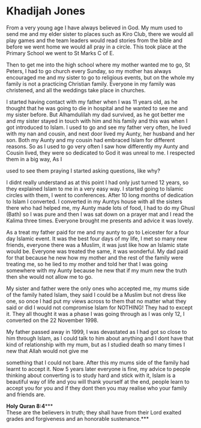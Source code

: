 Khadijah Jones
==============

From a very young age I have always believed in God. My mum used to send
me and my elder sister to places such as Kiro Club, there we would all
play games and the team leaders would read stories from the bible and
before we went home we would all pray in a circle. This took place at
the Primary School we went to St Marks C of E.

Then to get me into the high school where my mother wanted me to go, St
Peters, I had to go church every Sunday, so my mother has always
encouraged me and my sister to go to religious events, but on the whole
my family is not a practicing Christian family. Everyone in my family
was christened, and all the weddings take place in churches.

I started having contact with my father when I was 11 years old, as he
thought that he was going to die in hospital and he wanted to see me and
my sister before. But Alhamdulilah my dad survived, as he got better me
and my sister stayed in touch with him and his family and this was when
I got introduced to Islam. I used to go and see my father very often, he
lived with my nan and cousin, and next door lived my Aunty, her husband
and her son. Both my Aunty and my cousin had embraced Islam for
different reasons. So as I used to go very often I saw how differently
my Aunty and Cousin lived, they were so dedicated to God it was unreal
to me. I respected them in a big way, As I

used to see them praying I started asking questions, like why?

I didnt really understand as at this point I had only just turned 12
years, so they explained Islam to me in a very easy way. I started going
to Islamic circles with them, I went to conferences. After 10 long
months of dedication to Islam I converted. I converted in my Auntys
house with all the sisters there who had helped me, my Aunty made lots
of food, I had to do my Ghusl (Bath) so I was pure and then I was sat
down on a prayer mat and I read the Kalima three times. Everyone brought
me presents and advice it was lovely.

As a treat my father paid for me and my aunty to go to Leicester for a
four day Islamic event. It was the best four days of my life, I met so
many new friends, everyone there was a Muslim, it was just like how an
Islamic state would be. Everyone was treated the same, it was wonderful.
My dad paid for that because he new how my mother and the rest of the
family were treating me, so he lied to my mother and told her that I was
going somewhere with my Aunty because he new that if my mum new the
truth then she would not allow me to go.

My sister and father were the only ones who accepted me, my mums side of
the family hated Islam, they said I could be a Muslim but not dress like
one, so once I had put my views across to them that no matter what they
said or did I would not compromise Islam for NOTHING! They had to except
it. They all thought it was a phase I was going through as I was only
12, I converted on the 22 November 1998.

My father passed away in 1999, I was devastated as I had got so close to
him through Islam, as I could talk to him about anything and I dont have
that kind of relationship with my mum, but as I studied death so many
times I new that Allah would not give me

something that I could not bare. After this my mums side of the family
had learnt to accept it. Now 5 years later everyone is fine, my advice
to people thinking about converting is to study hard and stick with it,
Islam is a beautiful way of life and you will thank yourself at the end,
people learn to accept you for you and if they dont then you may realise
who your family and friends are.

**Holy Quran 8:4*****  
 These are the believers in truth; they shall have from their Lord
exalted grades and forgiveness and an honorable sustenance.***
